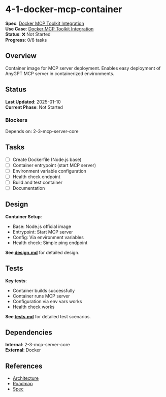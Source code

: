 # 4-1-docker-mcp-container

**Spec**: [Docker MCP Toolkit Integration](../../../../../products/anygpt/specs/anygpt/docker-mcp-toolkit.md)  
**Use Case**: [Docker MCP Toolkit Integration](../../../../../products/anygpt/use-cases/docker-mcp-toolkit.md)  
**Status**: ❌ Not Started  
**Progress**: 0/6 tasks

## Overview

Container image for MCP server deployment. Enables easy deployment of AnyGPT MCP server in containerized environments.

## Status

**Last Updated**: 2025-01-10  
**Current Phase**: Not Started

### Blockers
Depends on: 2-3-mcp-server-core

## Tasks

- [ ] Create Dockerfile (Node.js base)
- [ ] Container entrypoint (start MCP server)
- [ ] Environment variable configuration
- [ ] Health check endpoint
- [ ] Build and test container
- [ ] Documentation

## Design

**Container Setup**:
- Base: Node.js official image
- Entrypoint: Start MCP server
- Config: Via environment variables
- Health check: Simple ping endpoint

**See [design.md](./design.md)** for detailed design.

## Tests

**Key tests**:
- Container builds successfully
- Container runs MCP server
- Configuration via env vars works
- Health check works

**See [tests.md](./tests.md)** for detailed test scenarios.

## Dependencies

**Internal**: 2-3-mcp-server-core  
**External**: Docker

## References

- [Architecture](../../architecture.md)
- [Roadmap](../../roadmap.md)
- [Spec](../../../../../products/anygpt/specs/anygpt/docker-mcp-toolkit.md)
